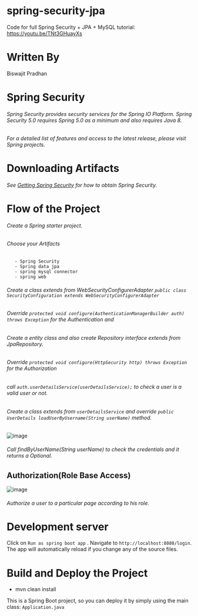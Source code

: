 # spring-security-jpa
Code for full Spring Security + JPA + MySQL tutorial:  https://youtu.be/TNt3GHuayXs

# Written By

Biswajit Pradhan

# Spring Security

###### Spring Security provides security services for the Spring IO Platform. Spring Security 5.0 requires Spring 5.0 as a minimum and also requires Java 8.

###### For a detailed list of features and access to the latest release, please visit Spring projects.

# Downloading Artifacts

###### See [Getting Spring Security](https://docs.spring.io/spring-security/site/docs/current/reference/html5/#getting) for how to obtain Spring Security.

# Flow of the Project

###### Create a Spring starter project.

###### Choose your Artifacts

       - Spring Security
       - Spring data jpa
       - spring mysql connector
       - spring web
       
###### Create a class extends from WebSecurityConfigurerAdapter `public class SecurityConfiguration extends WebSecurityConfigurerAdapter`

###### Override `protected void configure(AuthenticationManagerBuilder auth) throws Exception` for the Authentication and 

###### Create a entity class and also create Repository interface extends from JpaRepository. 

###### Override `protected void configure(HttpSecurity http) throws Exception` for the Authorization

###### call `auth.userDetailsService(userDetailsService);` to check a user is a valid user or not.

###### Create a class extends from `userDetailsService` and override  `public UserDetails loadUserByUsername(String userName)` method.



![image](https://user-images.githubusercontent.com/80092355/124269609-b7ab6480-db58-11eb-85be-98e28339dde9.png)


###### Call  findByUserName(String userName) to check the credentials and it returns a Optional.

## Authorization(Role Base Access)

![image](https://user-images.githubusercontent.com/80092355/124270408-cba39600-db59-11eb-9cf2-76fccb1fa3f7.png)

###### Authorize a user to a particular page according to his role. 

# Development server

Click on `Run as spring boot app` . Navigate to `http://localhost:8080/login`. The app will automatically reload if you change any of the source files.


# Build and Deploy the Project

 - mvn clean install

This is a Spring Boot project, so you can deploy it by simply using the main class: `Application.java`



